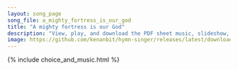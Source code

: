 ```yaml
---
layout: song_page
song_file: a_mighty_fortress_is_our_god
title: "A mighty fortress is our God"
description: "View, play, and download the PDF sheet music, slideshow, and audio. Lyrics: A mighty fortress is our God, a bulwark never failing. Our helper he amid the flood of mortal ills prevailing,  for still our ancient foe doth seek to... english christian 4part"
image: https://github.com/kenanbit/hymn-singer/releases/latest/download/a_mighty_fortress_is_our_god-trad.png
---
```


{% include choice_and_music.html %}